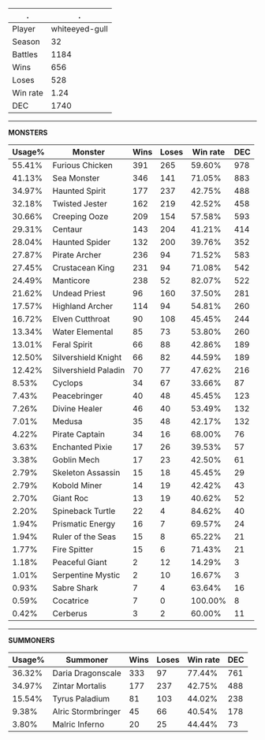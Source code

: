 .|.
|-|-
Player|whiteeyed-gull
Season|32
Battles|1184
Wins|656
Loses|528
Win rate|1.24
DEC|1740

---
**MONSTERS**

Usage%|Monster|Wins|Loses|Win rate|DEC|
-|-|-|-|-|-|
55.41%|Furious Chicken|391|265|59.60%|978|
41.13%|Sea Monster|346|141|71.05%|883|
34.97%|Haunted Spirit|177|237|42.75%|488|
32.18%|Twisted Jester|162|219|42.52%|458|
30.66%|Creeping Ooze|209|154|57.58%|593|
29.31%|Centaur|143|204|41.21%|414|
28.04%|Haunted Spider|132|200|39.76%|352|
27.87%|Pirate Archer|236|94|71.52%|583|
27.45%|Crustacean King|231|94|71.08%|542|
24.49%|Manticore|238|52|82.07%|522|
21.62%|Undead Priest|96|160|37.50%|281|
17.57%|Highland Archer|114|94|54.81%|260|
16.72%|Elven Cutthroat|90|108|45.45%|244|
13.34%|Water Elemental|85|73|53.80%|260|
13.01%|Feral Spirit|66|88|42.86%|189|
12.50%|Silvershield Knight|66|82|44.59%|189|
12.42%|Silvershield Paladin|70|77|47.62%|216|
8.53%|Cyclops|34|67|33.66%|87|
7.43%|Peacebringer|40|48|45.45%|123|
7.26%|Divine Healer|46|40|53.49%|132|
7.01%|Medusa|35|48|42.17%|132|
4.22%|Pirate Captain|34|16|68.00%|76|
3.63%|Enchanted Pixie|17|26|39.53%|57|
3.38%|Goblin Mech|17|23|42.50%|61|
2.79%|Skeleton Assassin|15|18|45.45%|29|
2.79%|Kobold Miner|14|19|42.42%|43|
2.70%|Giant Roc|13|19|40.62%|52|
2.20%|Spineback Turtle|22|4|84.62%|40|
1.94%|Prismatic Energy|16|7|69.57%|24|
1.94%|Ruler of the Seas|15|8|65.22%|21|
1.77%|Fire Spitter|15|6|71.43%|21|
1.18%|Peaceful Giant|2|12|14.29%|3|
1.01%|Serpentine Mystic|2|10|16.67%|3|
0.93%|Sabre Shark|7|4|63.64%|16|
0.59%|Cocatrice|7|0|100.00%|8|
0.42%|Cerberus|3|2|60.00%|11|

---
**SUMMONERS**

Usage%|Summoner|Wins|Loses|Win rate|DEC|
-|-|-|-|-|-|
36.32%|Daria Dragonscale|333|97|77.44%|761|
34.97%|Zintar Mortalis|177|237|42.75%|488|
15.54%|Tyrus Paladium|81|103|44.02%|238|
9.38%|Alric Stormbringer|45|66|40.54%|178|
3.80%|Malric Inferno|20|25|44.44%|73|
